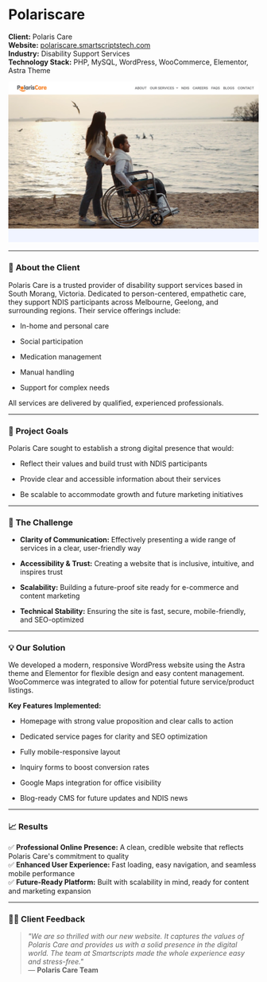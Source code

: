 # Polariscare

**Client:** Polaris Care  
**Website:** [polariscare.smartscriptstech.com](https://polariscare.smartscriptstech.com/)  
**Industry:** Disability Support Services  
**Technology Stack:** PHP, MySQL, WordPress, WooCommerce, Elementor, Astra Theme

![Polariscare Homepage](Polariscare.png)

---
### 🏢 **About the Client**

Polaris Care is a trusted provider of disability support services based in South Morang, Victoria. Dedicated to person-centered, empathetic care, they support NDIS participants across Melbourne, Geelong, and surrounding regions. Their service offerings include:
- In-home and personal care
    
- Social participation
    
- Medication management
    
- Manual handling
    
- Support for complex needs

All services are delivered by qualified, experienced professionals.

---
### 🎯 **Project Goals**

Polaris Care sought to establish a strong digital presence that would:
- Reflect their values and build trust with NDIS participants
    
- Provide clear and accessible information about their services
    
- Be scalable to accommodate growth and future marketing initiatives

---
### 🚧 **The Challenge**

- **Clarity of Communication:** Effectively presenting a wide range of services in a clear, user-friendly way
    
- **Accessibility & Trust:** Creating a website that is inclusive, intuitive, and inspires trust
    
- **Scalability:** Building a future-proof site ready for e-commerce and content marketing
    
- **Technical Stability:** Ensuring the site is fast, secure, mobile-friendly, and SEO-optimized

---
### 💡 **Our Solution**

We developed a modern, responsive WordPress website using the Astra theme and Elementor for flexible design and easy content management. WooCommerce was integrated to allow for potential future service/product listings.

 **Key Features Implemented:**

- Homepage with strong value proposition and clear calls to action
    
- Dedicated service pages for clarity and SEO optimization
    
- Fully mobile-responsive layout
    
- Inquiry forms to boost conversion rates
    
- Google Maps integration for office visibility
    
- Blog-ready CMS for future updates and NDIS news

---
### 📈 **Results**

✅ **Professional Online Presence:** A clean, credible website that reflects Polaris Care's commitment to quality  
✅ **Enhanced User Experience:** Fast loading, easy navigation, and seamless mobile performance  
✅ **Future-Ready Platform:** Built with scalability in mind, ready for content and marketing expansion

---
### 🙎🏻 **Client Feedback**

> _"We are so thrilled with our new website. It captures the values of Polaris Care and provides us with a solid presence in the digital world. The team at Smartscripts made the whole experience easy and stress-free."_  
> — **Polaris Care Team**
